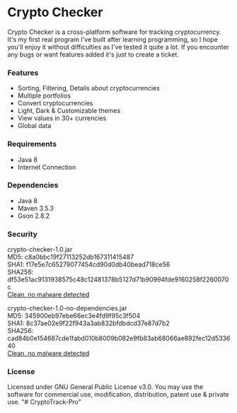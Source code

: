 # Crypto Checker
Crypto Checker is a cross-platform software for tracking cryptocurrency. It's my first real program I've built after learning programming, so I hope you'll enjoy it without difficulties as I've tested it quite a lot. If you encounter any bugs or want features added it's just to create a ticket.


### Features
- Sorting, Filtering, Details about cryptocurrencies
- Multiple portfolios
- Convert cryptocurrencies
- Light, Dark & Customizable themes
- View values in 30+ currencies
- Global data

### Requirements
- Java 8
- Internet Connection

### Dependencies
- Java 8
- Maven 3.5.3
- Gson 2.8.2

### Security
crypto-checker-1.0.jar
<br/>MD5: c8a0bbc19f27113252db167311415487
<br/>SHA1: f17e5e7c65279077454cd90d0db40bead718ce56
<br/>SHA256: df53e51ac9131938575c48c12481378b5127d71b90994fde9160258f2260070c
<br/>[Clean, no malware detected](https://www.virustotal.com/#/file/df53e51ac9131938575c48c12481378b5127d71b90994fde9160258f2260070c/detection)

crypto-checker-1.0-no-dependencies.jar
<br/>MD5: 345900eb97ebe66ec3e4fd9f95c3f504
<br/>SHA1: 8c37ae02e9f22f943a3ab832bfdbdcd37e87d7b2
<br/>SHA256: cad84b0e154687cde1fabd010b8009b082e9fb83ab68066ae892fec12d533640
<br/>[Clean, no malware detected](https://www.virustotal.com/#/file/cad84b0e154687cde1fabd010b8009b082e9fb83ab68066ae892fec12d533640/detection)

### License
Licensed under GNU General Public License v3.0. You may use the software for commercial use, modification, distribution, patent use & private use.
"# CryptoTrack-Pro" 
